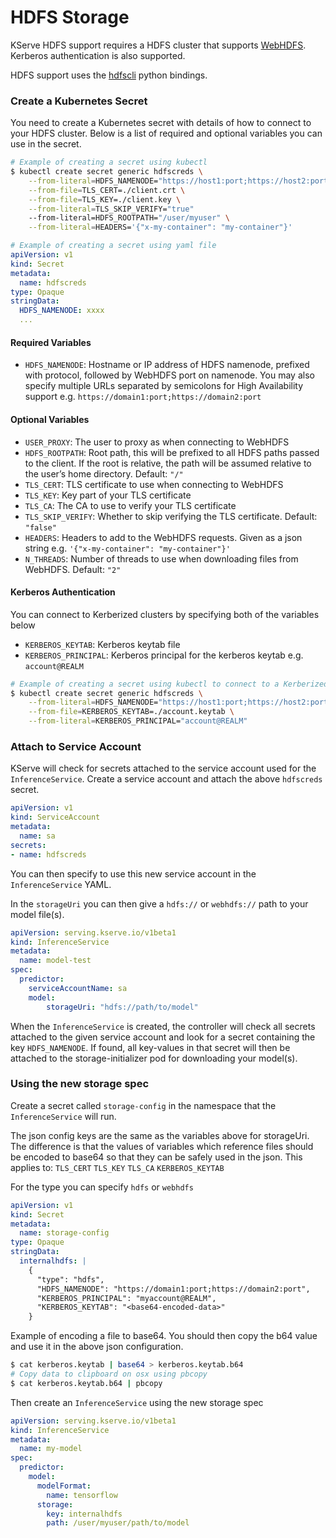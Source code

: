 
# HDFS Storage

KServe HDFS support requires a HDFS cluster that supports [WebHDFS](https://hadoop.apache.org/docs/r1.0.4/webhdfs.html).
Kerberos authentication is also supported.

HDFS support uses the [hdfscli](https://hdfscli.readthedocs.io/en/latest/) python bindings.

### Create a Kubernetes Secret

You need to create a Kubernetes secret with details of how to connect to your HDFS cluster. Below is a list of required and
optional variables you can use in the secret.

```bash
# Example of creating a secret using kubectl
$ kubectl create secret generic hdfscreds \
    --from-literal=HDFS_NAMENODE="https://host1:port;https://host2:port" \
    --from-file=TLS_CERT=./client.crt \
    --from-file=TLS_KEY=./client.key \
    --from-literal=TLS_SKIP_VERIFY="true"
    --from-literal=HDFS_ROOTPATH="/user/myuser" \
    --from-literal=HEADERS='{"x-my-container": "my-container"}'
```

```yaml
# Example of creating a secret using yaml file
apiVersion: v1
kind: Secret
metadata:
  name: hdfscreds
type: Opaque
stringData:
  HDFS_NAMENODE: xxxx
  ...
```

#### Required Variables

- `HDFS_NAMENODE`: Hostname or IP address of HDFS namenode, prefixed with protocol, followed by WebHDFS port on namenode. You may also specify multiple URLs separated by semicolons for High Availability support e.g. `https://domain1:port;https://domain2:port`

#### Optional Variables

- `USER_PROXY`: The user to proxy as when connecting to WebHDFS
- `HDFS_ROOTPATH`: Root path, this will be prefixed to all HDFS paths passed to the client. If the root is relative, the path will be assumed relative to the user’s home directory. Default: `"/"`
- `TLS_CERT`: TLS certificate to use when connecting to WebHDFS
- `TLS_KEY`: Key part of your TLS certificate
- `TLS_CA`: The CA to use to verify your TLS certificate
- `TLS_SKIP_VERIFY`: Whether to skip verifying the TLS certificate. Default: `"false"`
- `HEADERS`: Headers to add to the WebHDFS requests. Given as a json string e.g. `'{"x-my-container": "my-container"}'`
- `N_THREADS`: Number of threads to use when downloading files from WebHDFS. Default: `"2"`

#### Kerberos Authentication

You can connect to Kerberized clusters by specifying both of the variables below

- `KERBEROS_KEYTAB`: Kerberos keytab file
- `KERBEROS_PRINCIPAL`: Kerberos principal for the kerberos keytab e.g. `account@REALM`

```bash
# Example of creating a secret using kubectl to connect to a Kerberized cluster
$ kubectl create secret generic hdfscreds \
    --from-literal=HDFS_NAMENODE="https://host1:port;https://host2:port" \
    --from-file=KERBEROS_KEYTAB=./account.keytab \
    --from-literal=KERBEROS_PRINCIPAL="account@REALM"
```


### Attach to Service Account

KServe will check for secrets attached to the service account used for the `InferenceService`. Create a service account and attach the above `hdfscreds` secret.

```yaml
apiVersion: v1
kind: ServiceAccount
metadata:
  name: sa
secrets:
- name: hdfscreds
```

You can then specify to use this new service account in the `InferenceService` YAML.

In the `storageUri` you can then give a `hdfs://` or `webhdfs://` path to your model file(s).

```yaml
apiVersion: serving.kserve.io/v1beta1
kind: InferenceService
metadata:
  name: model-test
spec:
  predictor:
    serviceAccountName: sa
    model:
    	storageUri: "hdfs://path/to/model"
```

When the `InferenceService` is created, the controller will check all secrets attached to the given service
account and look for a secret containing the key `HDFS_NAMENODE`. If found, all key-values in that secret will
then be attached to the storage-initializer pod for downloading your model(s).

### Using the new storage spec

Create a secret called `storage-config` in the namespace that the `InferenceService` will run.

The json config keys are the same as the variables above for storageUri. The difference is that the values of variables which reference files should be encoded to base64 so that they can be safely
used in the json. This applies to: `TLS_CERT` `TLS_KEY` `TLS_CA` `KERBEROS_KEYTAB`

For the type you can specify `hdfs` or `webhdfs`

```YAML
apiVersion: v1
kind: Secret
metadata:
  name: storage-config
type: Opaque
stringData:
  internalhdfs: |
    {
      "type": "hdfs",
      "HDFS_NAMENODE": "https://domain1:port;https://domain2:port",
      "KERBEROS_PRINCIPAL": "myaccount@REALM",
      "KERBEROS_KEYTAB": "<base64-encoded-data>"
    }
```

Example of encoding a file to base64. You should then copy the b64 value and use it in the above json configuration.

```bash
$ cat kerberos.keytab | base64 > kerberos.keytab.b64
# Copy data to clipboard on osx using pbcopy
$ cat kerberos.keytab.b64 | pbcopy
```

Then create an `InferenceService` using the new storage spec

```YAML
apiVersion: serving.kserve.io/v1beta1
kind: InferenceService
metadata:
  name: my-model
spec:
  predictor:
    model:
      modelFormat:
        name: tensorflow
      storage:
        key: internalhdfs
        path: /user/myuser/path/to/model
```